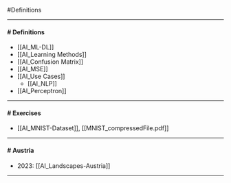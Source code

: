 #Definitions 

---
#### # Definitions

- [[AI_ML-DL]]
- [[AI_Learning Methods]]
- [[AI_Confusion Matrix]]
- [[AI_MSE]]
- [[AI_Use Cases]]
	- [[AI_NLP]]
- [[AI_Perceptron]]

---
#### # Exercises

- [[AI_MNIST-Dataset]], [[MNIST_compressedFile.pdf]]

---
#### # Austria

- 2023: [[AI_Landscapes-Austria]]

---
